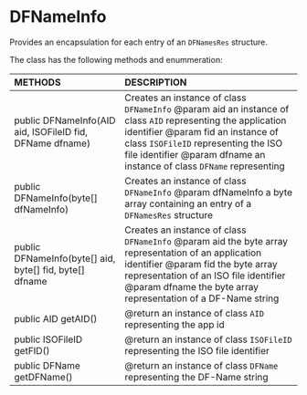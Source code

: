 # DFNameInfo
Provides an encapsulation for each entry of an <code>DFNamesRes</code> structure.

The class has the following methods and enummeration:

|METHODS                                       |DESCRIPTION                                                                                        |
|:---------------------------------------------|:--------------------------------------------------------------------------------------------------|
|public DFNameInfo(AID aid, ISOFileID fid, DFName dfname)|Creates an instance of class <code>DFNameInfo</code> @param aid an instance of class <code>AID</code> representing the application identifier @param fid an instance of class <code>ISOFileID</code> representing the ISO file identifier @param dfname an instance of class <code>DFName</code> representing|
|public DFNameInfo(byte[] dfNameInfo)|Creates an instance of class <code>DFNameInfo</code> @param dfNameInfo a byte array containing an entry of a <code>DFNamesRes</code> structure|
|public DFNameInfo(byte[] aid, byte[] fid, byte[] dfname|Creates an instance of class <code>DFNameInfo</code> @param aid the byte array representation of an application identifier @param fid the byte array representation of an ISO file identifier @param dfname the byte array representation of a DF-Name string|
|public AID getAID()|@return an instance of class <code>AID</code> representing the app id|
|public ISOFileID getFID()|@return an instance of class <code>ISOFileID</code> representing the ISO file identifier|
|public DFName getDFName()|@return an instance of class <code>DFName</code> representing the DF-Name string|
    
